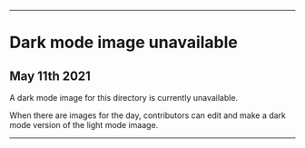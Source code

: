 
***
 
# Dark mode image unavailable

## May 11th 2021

A dark mode image for this directory is currently unavailable.

When there are images for the day, contributors can edit and make a dark mode version of the light mode imaage.

***
